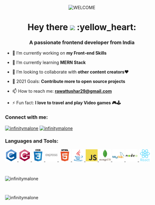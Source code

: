 <p align="center">
  <img src="https://user-images.githubusercontent.com/65559868/131372583-404642c5-0ba7-4756-b48b-95dec63d2bef.gif"  alt="WELCOME">
</p>


<!-- ![hey-tom-hanks]() -->
<h1 align="center">Hey there <img src="https://raw.githubusercontent.com/MartinHeinz/MartinHeinz/master/wave.gif" width="30px"> :yellow_heart:</h1>
<h3 align="center">A passionate frontend developer from India</h3>  



- 🔭 I’m currently working on **my Front-end Skills**

- 🌱 I’m currently learning **MERN Stack**

- 👯 I’m looking to collaborate with **other content creators❤**

- 🥅 2021 Goals: **Contribute more to open source projects**

- 📫 How to reach me: **rawattushar29@gmail.com**

- ⚡ Fun fact: **I love to travel and play Video games 🎮🕹**

<h3 align="left">Connect with me:</h3>
<p align="left">
<a href="https://twitter.com/infinitymalone" target="blank"><img align="center" src="https://raw.githubusercontent.com/rahuldkjain/github-profile-readme-generator/master/src/images/icons/Social/twitter.svg" alt="infinitymalone" height="30" width="40" /></a>
<a href="https://instagram.com/infinitymalone" target="blank"><img align="center" src="https://raw.githubusercontent.com/rahuldkjain/github-profile-readme-generator/master/src/images/icons/Social/instagram.svg" alt="infinitymalone" height="30" width="40" /></a>
</p>

<h3 align="left">Languages and Tools:</h3>
<p align="left"> <a href="https://www.cprogramming.com/" target="_blank"> <img src="https://raw.githubusercontent.com/devicons/devicon/master/icons/c/c-original.svg" alt="c" width="40" height="40"/> </a> <a href="https://www.w3schools.com/cpp/" target="_blank"> <img src="https://raw.githubusercontent.com/devicons/devicon/master/icons/cplusplus/cplusplus-original.svg" alt="cplusplus" width="40" height="40"/> </a> <a href="https://www.w3schools.com/css/" target="_blank"> <img src="https://raw.githubusercontent.com/devicons/devicon/master/icons/css3/css3-original-wordmark.svg" alt="css3" width="40" height="40"/> </a> <a href="https://expressjs.com" target="_blank"> <img src="https://raw.githubusercontent.com/devicons/devicon/master/icons/express/express-original-wordmark.svg" alt="express" width="40" height="40"/> </a> <a href="https://www.w3.org/html/" target="_blank"> <img src="https://raw.githubusercontent.com/devicons/devicon/master/icons/html5/html5-original-wordmark.svg" alt="html5" width="40" height="40"/> </a> <a href="https://www.java.com" target="_blank"> <img src="https://raw.githubusercontent.com/devicons/devicon/master/icons/java/java-original.svg" alt="java" width="40" height="40"/> </a> <a href="https://developer.mozilla.org/en-US/docs/Web/JavaScript" target="_blank"> <img src="https://raw.githubusercontent.com/devicons/devicon/master/icons/javascript/javascript-original.svg" alt="javascript" width="40" height="40"/> </a> <a href="https://www.mongodb.com/" target="_blank"> <img src="https://raw.githubusercontent.com/devicons/devicon/master/icons/mongodb/mongodb-original-wordmark.svg" alt="mongodb" width="40" height="40"/> </a> <a href="https://www.mysql.com/" target="_blank"> <img src="https://raw.githubusercontent.com/devicons/devicon/master/icons/mysql/mysql-original-wordmark.svg" alt="mysql" width="40" height="40"/> </a> <a href="https://nodejs.org" target="_blank"> <img src="https://raw.githubusercontent.com/devicons/devicon/master/icons/nodejs/nodejs-original-wordmark.svg" alt="nodejs" width="40" height="40"/> </a> <a href="https://reactjs.org/" target="_blank"> <img src="https://raw.githubusercontent.com/devicons/devicon/master/icons/react/react-original-wordmark.svg" alt="react" width="40" height="40"/> </a> </p>
&nbsp;
<p><img src="https://github-readme-stats.vercel.app/api/top-langs?username=infinitymalone&theme=omni&&show_icons=true&locale=en&layout=compact" alt="infinitymalone" ></p>
&nbsp;
<p><img  src="https://github-readme-stats.vercel.app/api?username=infinitymalone&theme=omni&&show_icons=true&locale=en" alt="infinitymalone" /></p>

